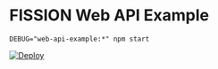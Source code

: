 # FISSION Web API Example

```
DEBUG="web-api-example:*" npm start
```

[![Deploy](https://www.herokucdn.com/deploy/button.svg)](https://heroku.com/deploy)
